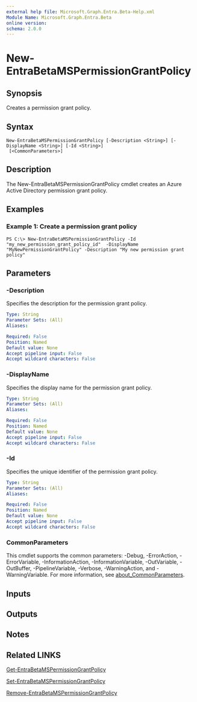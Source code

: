```yaml
---
external help file: Microsoft.Graph.Entra.Beta-Help.xml
Module Name: Microsoft.Graph.Entra.Beta
online version:
schema: 2.0.0
---
```


# New-EntraBetaMSPermissionGrantPolicy

## Synopsis
Creates a permission grant policy.

## Syntax

```
New-EntraBetaMSPermissionGrantPolicy [-Description <String>] [-DisplayName <String>] [-Id <String>]
 [<CommonParameters>]
```

## Description
The New-EntraBetaMSPermissionGrantPolicy cmdlet creates an Azure Active Directory permission grant policy.

## Examples

### Example 1: Create a permission grant policy
```
PS C:\> New-EntraBetaMSPermissionGrantPolicy -Id "my_new_permission_grant_policy_id"  -DisplayName "MyNewPermissionGrantPolicy" -Description "My new permission grant policy"
```

## Parameters

### -Description
Specifies the description for the permission grant policy.

```yaml
Type: String
Parameter Sets: (All)
Aliases:

Required: False
Position: Named
Default value: None
Accept pipeline input: False
Accept wildcard characters: False
```

### -DisplayName
Specifies the display name for the permission grant policy.

```yaml
Type: String
Parameter Sets: (All)
Aliases:

Required: False
Position: Named
Default value: None
Accept pipeline input: False
Accept wildcard characters: False
```

### -Id
Specifies the unique identifier of the permission grant policy.

```yaml
Type: String
Parameter Sets: (All)
Aliases:

Required: False
Position: Named
Default value: None
Accept pipeline input: False
Accept wildcard characters: False
```

### CommonParameters
This cmdlet supports the common parameters: -Debug, -ErrorAction, -ErrorVariable, -InformationAction, -InformationVariable, -OutVariable, -OutBuffer, -PipelineVariable, -Verbose, -WarningAction, and -WarningVariable. For more information, see [about_CommonParameters](https://go.microsoft.com/fwlink/?LinkID=113216).

## Inputs

## Outputs

## Notes

## Related LINKS

[Get-EntraBetaMSPermissionGrantPolicy]()

[Set-EntraBetaMSPermissionGrantPolicy]()

[Remove-EntraBetaMSPermissionGrantPolicy]()

